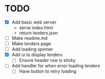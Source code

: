 # TODO

- [x] Add basic web server
  - serve index.html
  - return lenders.json
- [ ] Make readme.md
- [ ] Make lenders page
- [ ] Add loading spinner
- [x] Add ui to display lenders
  - [ ] Ensure header row is sticky
- [ ] Add handler for when error loading lenders
  - [ ] Have button to retry loading
